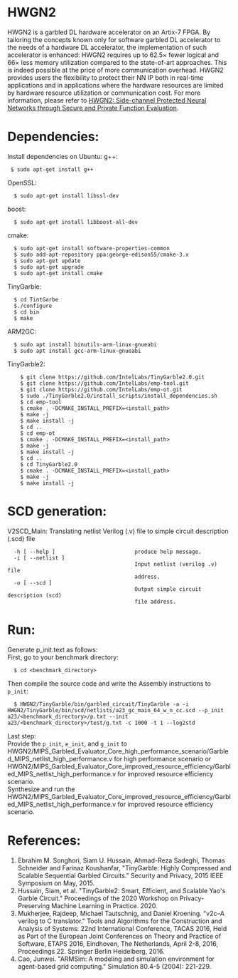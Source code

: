 # HWGN2
HWGN2 is a garbled DL hardware accelerator on an Artix-7 FPGA. By tailoring the concepts known only for software garbled DL accelerator to the needs of a hardware DL accelerator, the implementation of such accelerator is enhanced: HWGN2 requires up to 62.5× fewer logical and 66× less memory utilization compared to the state-of-art approaches. This is indeed possible at the price of more communication overhead. HWGN2 provides users the flexibility to protect their NN IP both in real-time applications and in applications where the hardware resources are limited by hardware resource utilization or communication cost. For more information, please refer to [HWGN2: Side-channel Protected Neural Networks through Secure and Private Function Evaluation]([https://dl.acm.org/doi/abs/10.1145/3508352.3549455](https://arxiv.org/abs/2208.03806)).
# Dependencies:
Install dependencies on Ubuntu:
g++: 
```
 $ sudo apt-get install g++
```
OpenSSL: 
```
  $ sudo apt-get install libssl-dev
```
boost:
```
  $ sudo apt-get install libboost-all-dev
```
cmake:
```
  $ sudo apt-get install software-properties-common
  $ sudo add-apt-repository ppa:george-edison55/cmake-3.x
  $ sudo apt-get update
  $ sudo apt-get upgrade
  $ sudo apt-get install cmake
```
TinyGarble:
```
  $ cd TintGarbe 
  $./configure
  $ cd bin
  $ make
```
ARM2GC:
```
  $ sudo apt install binutils-arm-linux-gnueabi
  $ sudo apt install gcc-arm-linux-gnueabi
```
TinyGarble2: 
```
	$ git clone https://github.com/IntelLabs/TinyGarble2.0.git
	$ git clone https://github.com/IntelLabs/emp-tool.git
	$ git clone https://github.com/IntelLabs/emp-ot.git
	$ sudo ./TinyGarble2.0/install_scripts/install_dependencies.sh
	$ cd emp-tool
	$ cmake . -DCMAKE_INSTALL_PREFIX=<install_path>
	$ make -j 
	$ make install -j
	$ cd ..
	$ cd emp-ot
	$ cmake . -DCMAKE_INSTALL_PREFIX=<install_path>
	$ make -j 
	$ make install -j 
	$ cd ..
	$ cd TinyGarble2.0
	$ cmake . -DCMAKE_INSTALL_PREFIX=<install_path>
	$ make -j 
	$ make install -j
```
# SCD generation:
V2SCD_Main: Translating netlist Verilog (.v) file to simple circuit description (.scd) file
```
  -h [ --help ]                         produce help message.
  -i [ --netlist ]
                                        Input netlist (verilog .v) file
                                        address.
  -o [ --scd ]
                                        Output simple circuit description (scd)
                                        file address.
```
# Run:
Generate p_init.text as follows:  
First, go to your benchmark directory:
```
  $ cd <benchmark_directory>
```
Then compile the source code and write the Assembly instructions to ```p_init```:  
```
  $ HWGN2/TinyGarble/bin/garbled_circuit/TinyGarble -a -i HWGN2/TinyGarble/bin/scd/netlists/a23_gc_main_64_w_n_cc.scd --p_init a23/<benchmark_directory>/p.txt --init a23/<benchmark_directory>/test/g.txt -c 1000 -t 1 --log2std
```
Last step:  
Provide the ```p_init```, ```e_init```, and ```g_init``` to HWGN2/MIPS_Garbled_Evaluator_Core_high_performance_scenario/Garbled_MIPS_netlist_high_performance.v for high performance scenario or HWGN2/MIPS_Garbled_Evaluator_Core_improved_resource_efficiency/Garbled_MIPS_netlist_high_performance.v for improved resource efficiency scenario.  
Synthesize and run the HWGN2/MIPS_Garbled_Evaluator_Core_improved_resource_efficiency/Garbled_MIPS_netlist_high_performance.v for improved resource efficiency scenario.
# References:
1. Ebrahim M. Songhori, Siam U. Hussain, Ahmad-Reza Sadeghi, Thomas Schneider and Farinaz Koushanfar, "TinyGarble: Highly Compressed and Scalable Sequential Garbled Circuits." Security and Privacy, 2015 IEEE Symposium on May, 2015.
1. Hussain, Siam, et al. "TinyGarble2: Smart, Efficient, and Scalable Yao's Garble Circuit." Proceedings of the 2020 Workshop on Privacy-Preserving Machine Learning in Practice. 2020.
1. Mukherjee, Rajdeep, Michael Tautschnig, and Daniel Kroening. "v2c–A verilog to C translator." Tools and Algorithms for the Construction and Analysis of Systems: 22nd International Conference, TACAS 2016, Held as Part of the European Joint Conferences on Theory and Practice of Software, ETAPS 2016, Eindhoven, The Netherlands, April 2-8, 2016, Proceedings 22. Springer Berlin Heidelberg, 2016.
1. Cao, Junwei. "ARMSim: A modeling and simulation environment for agent-based grid computing." Simulation 80.4-5 (2004): 221-229.
